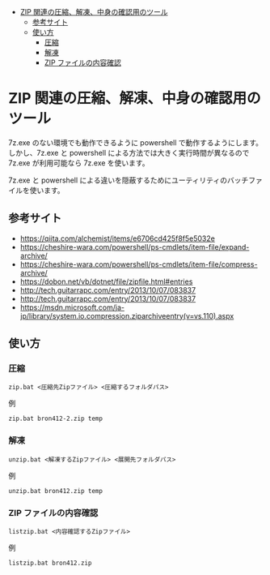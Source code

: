 ﻿<!-- TOC -->

- [ZIP 関連の圧縮、解凍、中身の確認用のツール](#zip-関連の圧縮解凍中身の確認用のツール)
    - [参考サイト](#参考サイト)
    - [使い方](#使い方)
        - [圧縮](#圧縮)
        - [解凍](#解凍)
        - [ZIP ファイルの内容確認](#zip-ファイルの内容確認)

<!-- /TOC -->

# ZIP 関連の圧縮、解凍、中身の確認用のツール

7z.exe のない環境でも動作できるように powershell で動作するようにします。
しかし、7z.exe と powershell による方法では大きく実行時間が異なるので 7z.exe が利用可能なら 7z.exe を使います。

7z.exe と powershell による違いを隠蔽するためにユーティリティのバッチファイルを使います。

## 参考サイト

- https://qiita.com/alchemist/items/e6706cd425f8f5e5032e
- https://cheshire-wara.com/powershell/ps-cmdlets/item-file/expand-archive/
- https://cheshire-wara.com/powershell/ps-cmdlets/item-file/compress-archive/
- https://dobon.net/vb/dotnet/file/zipfile.html#entries
- http://tech.guitarrapc.com/entry/2013/10/07/083837
- http://tech.guitarrapc.com/entry/2013/10/07/083837
- https://msdn.microsoft.com/ja-jp/library/system.io.compression.ziparchiveentry(v=vs.110).aspx

## 使い方

### 圧縮

```
zip.bat <圧縮先Zipファイル> <圧縮するフォルダパス>
```

例

```
zip.bat bron412-2.zip temp
```



### 解凍

```
unzip.bat <解凍するZipファイル> <展開先フォルダパス>
```

例

```
unzip.bat bron412.zip temp
```


### ZIP ファイルの内容確認

```
listzip.bat <内容確認するZipファイル>
```

例

```
listzip.bat bron412.zip
```

